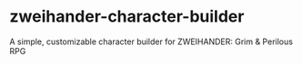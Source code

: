 # zweihander-character-builder
A simple, customizable character builder for ZWEIHANDER: Grim &amp; Perilous RPG
